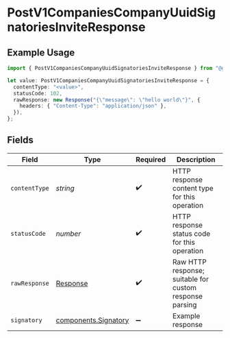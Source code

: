 # PostV1CompaniesCompanyUuidSignatoriesInviteResponse

## Example Usage

```typescript
import { PostV1CompaniesCompanyUuidSignatoriesInviteResponse } from "@gusto/embedded-api/models/operations";

let value: PostV1CompaniesCompanyUuidSignatoriesInviteResponse = {
  contentType: "<value>",
  statusCode: 102,
  rawResponse: new Response("{\"message\": \"hello world\"}", {
    headers: { "Content-Type": "application/json" },
  }),
};
```

## Fields

| Field                                                                 | Type                                                                  | Required                                                              | Description                                                           |
| --------------------------------------------------------------------- | --------------------------------------------------------------------- | --------------------------------------------------------------------- | --------------------------------------------------------------------- |
| `contentType`                                                         | *string*                                                              | :heavy_check_mark:                                                    | HTTP response content type for this operation                         |
| `statusCode`                                                          | *number*                                                              | :heavy_check_mark:                                                    | HTTP response status code for this operation                          |
| `rawResponse`                                                         | [Response](https://developer.mozilla.org/en-US/docs/Web/API/Response) | :heavy_check_mark:                                                    | Raw HTTP response; suitable for custom response parsing               |
| `signatory`                                                           | [components.Signatory](../../models/components/signatory.md)          | :heavy_minus_sign:                                                    | Example response                                                      |